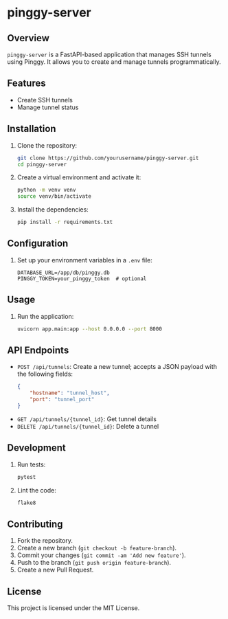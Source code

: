 # pinggy-server

## Overview
`pinggy-server` is a FastAPI-based application that manages SSH tunnels using Pinggy. It allows you to create and manage tunnels programmatically. 

## Features
- Create SSH tunnels
- Manage tunnel status

## Installation
1. Clone the repository:
    ```sh
    git clone https://github.com/yourusername/pinggy-server.git
    cd pinggy-server
    ```

2. Create a virtual environment and activate it:
    ```sh
    python -m venv venv
    source venv/bin/activate
    ```

3. Install the dependencies:
    ```sh
    pip install -r requirements.txt
    ```

## Configuration
1. Set up your environment variables in a `.env` file:
    ```env
    DATABASE_URL=/app/db/pinggy.db
    PINGGY_TOKEN=your_pinggy_token  # optional
    ```

## Usage
1. Run the application:
    ```sh
    uvicorn app.main:app --host 0.0.0.0 --port 8000
    ```

## API Endpoints
- `POST /api/tunnels`: Create a new tunnel; accepts a JSON payload with the following fields:
    ```json
    {
        "hostname": "tunnel_host",
        "port": "tunnel_port"
    }
    ```
- `GET /api/tunnels/{tunnel_id}`: Get tunnel details
- `DELETE /api/tunnels/{tunnel_id}`: Delete a tunnel

## Development
1. Run tests:
    ```sh
    pytest
    ```

2. Lint the code:
    ```sh
    flake8
    ```

## Contributing
1. Fork the repository.
2. Create a new branch (`git checkout -b feature-branch`).
3. Commit your changes (`git commit -am 'Add new feature'`).
4. Push to the branch (`git push origin feature-branch`).
5. Create a new Pull Request.

## License
This project is licensed under the MIT License.